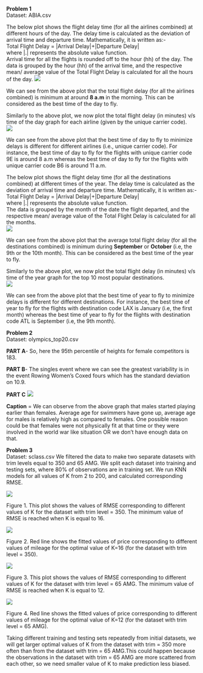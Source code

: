 **Problem 1**  
Dataset: ABIA.csv

The below plot shows the flight delay time (for all the airlines
combined) at different hours of the day. The delay time is calculated as
the deviation of arrival time and departure time. Mathematically, it is
written as:-  
Total Flight Delay = |Arrival Delay|+|Departure Delay|  
where |.| represents the absolute value function.  
Arrival time for all the flights is rounded off to the hour (hh) of the
day. The data is grouped by the hour (hh) of the arrival time, and the
respective mean/ average value of the Total Flight Delay is calculated
for all the hours of the day.
![](Data-Mining-Assignment-1_files/figure-markdown_strict/time%20v/s%20delay%20part%201.2-1.png)

We can see from the above plot that the total flight delay (for all the
airlines combined) is minimum at around **8 a.m** in the morning. This
can be considered as the best time of the day to fly.

Similarly to the above plot, we now plot the total flight delay (in
minutes) v/s time of the day graph for each airline (given by the unique
carrier code).  
![](Data-Mining-Assignment-1_files/figure-markdown_strict/time%20v/s%20delay%20part%202.2-1.png)

We can see from the above plot that the best time of day to fly to
minimize delays is different for different airlines (i.e., unique
carrier code). For instance, the best time of day to fly for the flights
with unique carrier code 9E is around 8 a.m whereas the best time of day
to fly for the flights with unique carrier code B6 is around 11 a.m.

The below plot shows the flight delay time (for all the destinations
combined) at different times of the year. The delay time is calculated
as the deviation of arrival time and departure time. Mathematically, it
is written as:-  
Total Flight Delay = |Arrival Delay|+|Departure Delay|  
where |.| represents the absolute value function.  
The data is grouped by the month of the date the flight departed, and
the respective mean/ average value of the Total Flight Delay is
calculated for all the months.  
![](Data-Mining-Assignment-1_files/figure-markdown_strict/month%20v/s%20delay%20part%201.2-1.png)

We can see from the above plot that the average total flight delay (for
all the destinations combined) is minimum during **September** or
**October** (i.e, the 9th or the 10th month). This can be considered as
the best time of the year to fly.

Similarly to the above plot, we now plot the total flight delay (in
minutes) v/s time of the year graph for the top 10 most popular
destinations.  
![](Data-Mining-Assignment-1_files/figure-markdown_strict/month%20v/s%20delay%20part%202.2-1.png)

We can see from the above plot that the best time of year to fly to
minimize delays is different for different destinations. For instance,
the best time of year to fly for the flights with destination code LAX
is January (i.e, the first month) whereas the best time of year to fly
for the flights with destination code ATL is September (i.e, the 9th
month).

**Problem 2**  
Dataset: olympics\_top20.csv

**PART A**- So, here the 95th percentile of heights for female
competitors is 183.

**PART B**- The singles event where we can see the greatest variability
is in the event Rowing Women’s Coxed fours which has the standard
deviation on 10.9.

**PART C**
![](Data-Mining-Assignment-1_files/figure-markdown_strict/PART%20C-1.png)

**Caption** = We can observe from the above graph that males started
playing earlier than females. Average age for swimmers have gone up,
average age for males is relatively high as compared to females. One
possible reason could be that females were not physically fit at that
time or they were involved in the world war like situation OR we don’t
have enough data on that.

**Problem 3**  
Dataset: sclass.csv We filtered the data to make two separate datasets
with trim levels equal to 350 and 65 AMG. We split each dataset into
training and testing sets, where 80% of observations are in training
set. We run KNN models for all values of K from 2 to 200, and calculated
corresponding RMSE.

![](Data-Mining-Assignment-1_files/figure-markdown_strict/unnamed-chunk-5-1.png)

Figure 1. This plot shows the values of RMSE corresponding to different
values of K for the dataset with trim level = 350. The minimum value of
RMSE is reached when K is equal to 16.

![](Data-Mining-Assignment-1_files/figure-markdown_strict/unnamed-chunk-6-1.png)

Figure 2. Red line shows the fitted values of price corresponding to
different values of mileage for the optimal value of K=16 (for the
dataset with trim level = 350).

![](Data-Mining-Assignment-1_files/figure-markdown_strict/unnamed-chunk-7-1.png)

Figure 3. This plot shows the values of RMSE corresponding to different
values of K for the dataset with trim level = 65 AMG. The minimum value
of RMSE is reached when K is equal to 12.

![](Data-Mining-Assignment-1_files/figure-markdown_strict/unnamed-chunk-8-1.png)

Figure 4. Red line shows the fitted values of price corresponding to
different values of mileage for the optimal value of K=12 (for the
dataset with trim level = 65 AMG).

Taking different training and testing sets repeatedly from initial
datasets, we will get larger optimal values of K from the dataset with
trim = 350 more often than from the dataset with trim = 65 AMG.This
could happen because the observations in the dataset with trim = 65 AMG
are more scattered from each other, so we need smaller value of K to
make prediction less biased.
